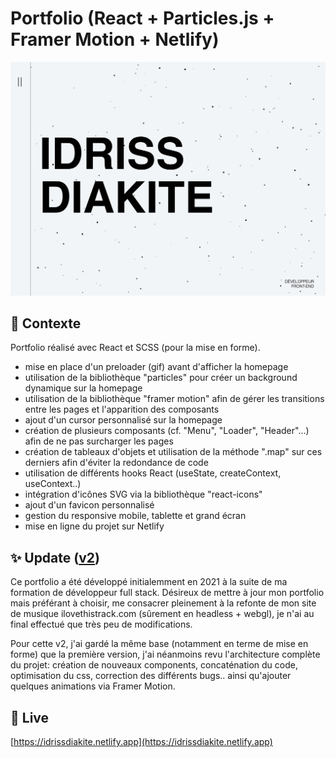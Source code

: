 # Portfolio (React + Particles.js + Framer Motion + Netlify)

![Screenshot](screenshot.png)

## 📍 Contexte

Portfolio réalisé avec React et SCSS (pour la mise en forme).
- mise en place d'un preloader (gif) avant d'afficher la homepage
- utilisation de la bibliothèque "particles" pour créer un background dynamique sur la homepage
- utilisation de la bibliothèque "framer motion" afin de gérer les transitions entre les pages et l'apparition des composants
- ajout d'un cursor personnalisé sur la homepage
- création de plusieurs composants (cf. "Menu", "Loader", "Header"...) afin de ne pas surcharger les pages
- création de tableaux d'objets et utilisation de la méthode ".map" sur ces derniers afin d'éviter la redondance de code
- utilisation de différents hooks React (useState, createContext, useContext..)
- intégration d'icônes SVG via la bibliothèque "react-icons"
- ajout d'un favicon personnalisé
- gestion du responsive mobile, tablette et grand écran
- mise en ligne du projet sur Netlify

  
## ✨ Update ([v2](https://github.com/idrissdiakite/portfolio-react/tree/v2))

Ce portfolio a été développé initialemment en 2021 à la suite de ma formation de développeur full stack. Désireux de mettre à jour mon portfolio mais préférant à choisir, me consacrer pleinement à la refonte de mon site de musique ilovethistrack.com (sûrement en headless + webgl), je n'ai au final effectué que très peu de modifications.

Pour cette v2, j'ai gardé la même base (notamment en terme de mise en forme) que la première version, j'ai néanmoins revu l'architecture complète du projet: création de nouveaux components, concaténation du code, optimisation du css, correction des différents bugs.. ainsi qu'ajouter quelques animations via Framer Motion.

## 🚀 Live

[https://idrissdiakite.netlify.app](https://idrissdiakite.netlify.app)
